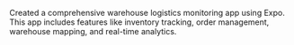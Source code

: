 Created a comprehensive warehouse logistics monitoring app using Expo. 
This app includes features like inventory tracking, order management, warehouse mapping, and real-time analytics.
